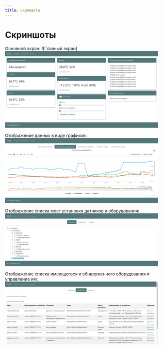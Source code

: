 ```yaml
---
title: Скриншоты
---
```

# Скриншоты

Основной экран:
![Главный экран]<img src="pc_main.png" alt="" class="screenshot-desktop">

Отображение данных в виде графиков:
![Графики](pc_charts.jpg)

Отображение списка мест установки датчиков и оборудования:
![Объекты](pc_objects.png)

Отображение списка имеющегося и обнаруженного оборудования и управление им:
![Устройства](pc_devices.png)
